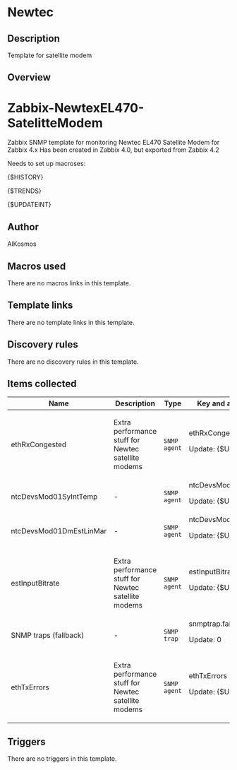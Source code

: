 # Newtec

## Description

Template for satellite modem

## Overview

Zabbix-NewtexEL470-SatelitteModem
=================================


Zabbix SNMP template for monitoring Newtec EL470 Satellite Modem for Zabbix 4.x Has been created in Zabbix 4.0, but exported from Zabbix 4.2


Needs to set up macroses:


{$HISTORY}


{$TRENDS}


{$UPDATEINT}



## Author

AlKosmos

## Macros used

There are no macros links in this template.

## Template links

There are no template links in this template.

## Discovery rules

There are no discovery rules in this template.

## Items collected

|Name|Description|Type|Key and additional info|
|----|-----------|----|----|
|ethRxCongested|<p>Extra performance stuff for Newtec satellite modems</p>|`SNMP agent`|ethRxCongested<p>Update: {$UPDATEINT}</p>|
|ntcDevsMod01SyIntTemp|<p>-</p>|`SNMP agent`|ntcDevsMod01SyIntTemp<p>Update: {$UPDATEINT}</p>|
|ntcDevsMod01DmEstLinMar|<p>-</p>|`SNMP agent`|ntcDevsMod01DmEstLinMar<p>Update: {$UPDATEINT}</p>|
|estInputBitrate|<p>Extra performance stuff for Newtec satellite modems</p>|`SNMP agent`|estInputBitrate<p>Update: {$UPDATEINT}</p>|
|SNMP traps (fallback)|<p>-</p>|`SNMP trap`|snmptrap.fallback<p>Update: 0</p>|
|ethTxErrors|<p>Extra performance stuff for Newtec satellite modems</p>|`SNMP agent`|ethTxErrors<p>Update: {$UPDATEINT}</p>|
## Triggers

There are no triggers in this template.

